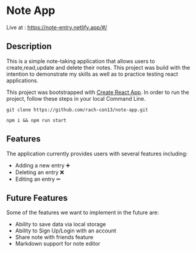 # Note App

Live at : https://note-entry.netlify.app/#/

**Description**
---
This is a simple note-taking application that allows users to create,read,update and delete
their notes. This project was build with the intention to demonstrate my skills as well as to practice 
testing react applications.

This project was bootstrapped with [Create React App](https://github.com/facebook/create-react-app).
In order to run the project, follow these steps in your local Command Line.

```
git clone https://github.com/rach-con13/note-app.git
```
```
npm i && npm run start
```
**Features**
---
The application currently provides users with several features including:
-  Adding a new entry ➕ 
-  Deleting an entry  ❌
-  Editing an entry ✏

**Future Features**
---
Some of the features we want to implement in the future are:
- Ability to save data via local storage
- Ability to Sign Up/Login with an account
- Share note with friends feature
- Markdown support for note editor 
